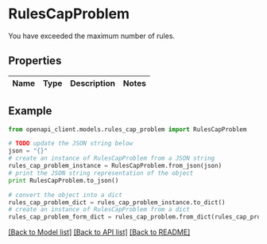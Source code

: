 # RulesCapProblem

You have exceeded the maximum number of rules.

## Properties
Name | Type | Description | Notes
------------ | ------------- | ------------- | -------------

## Example

```python
from openapi_client.models.rules_cap_problem import RulesCapProblem

# TODO update the JSON string below
json = "{}"
# create an instance of RulesCapProblem from a JSON string
rules_cap_problem_instance = RulesCapProblem.from_json(json)
# print the JSON string representation of the object
print RulesCapProblem.to_json()

# convert the object into a dict
rules_cap_problem_dict = rules_cap_problem_instance.to_dict()
# create an instance of RulesCapProblem from a dict
rules_cap_problem_form_dict = rules_cap_problem.from_dict(rules_cap_problem_dict)
```
[[Back to Model list]](../README.md#documentation-for-models) [[Back to API list]](../README.md#documentation-for-api-endpoints) [[Back to README]](../README.md)



